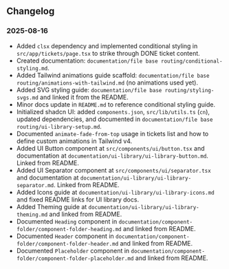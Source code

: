 ## Changelog

### 2025-08-16

- Added `clsx` dependency and implemented conditional styling in `src/app/tickets/page.tsx` to strike through DONE ticket content.
- Created documentation: `documentation/file base routing/conditional-styling.md`.
- Added Tailwind animations guide scaffold: `documentation/file base routing/animations-with-tailwind.md` (no animations used yet).
- Added SVG styling guide: `documentation/file base routing/styling-svgs.md` and linked it from the README.
- Minor docs update in `README.md` to reference conditional styling guide.
- Initialized shadcn UI: added `components.json`, `src/lib/utils.ts` (`cn`), updated dependencies, and documented in `documentation/file base routing/ui-library-setup.md`.
- Documented `animate-fade-from-top` usage in tickets list and how to define custom animations in Tailwind v4.
- Added UI Button component at `src/components/ui/button.tsx` and documentation at `documentation/ui-library/ui-library-button.md`. Linked from README.
- Added UI Separator component at `src/components/ui/separator.tsx` and documentation at `documentation/ui-library/ui-library-separator.md`. Linked from README.
- Added Icons guide at `documentation/ui-library/ui-library-icons.md` and fixed README links for UI library docs.
- Added Theming guide at `documentation/ui-library/ui-library-theming.md` and linked from README.
- Documented `Heading` component in `documentation/component-folder/component-folder-heading.md` and linked from README.
- Documented `Header` component in `documentation/component-folder/component-folder-header.md` and linked from README.
- Documented `Placeholder` component in `documentation/component-folder/component-folder-placeholder.md` and linked from README.

